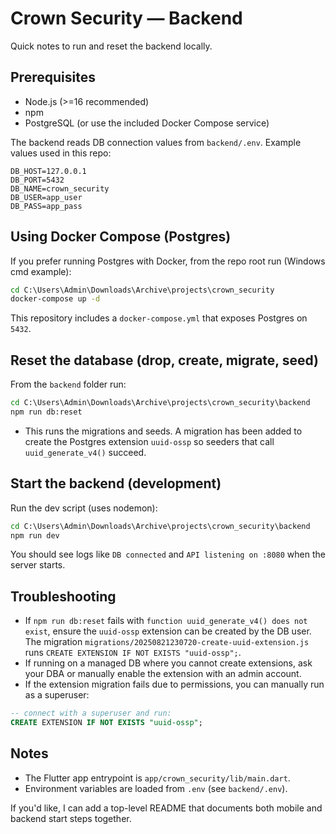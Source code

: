 # Crown Security — Backend

Quick notes to run and reset the backend locally.

## Prerequisites
- Node.js (>=16 recommended)
- npm
- PostgreSQL (or use the included Docker Compose service)

The backend reads DB connection values from `backend/.env`. Example values used in this repo:

```
DB_HOST=127.0.0.1
DB_PORT=5432
DB_NAME=crown_security
DB_USER=app_user
DB_PASS=app_pass
```

## Using Docker Compose (Postgres)
If you prefer running Postgres with Docker, from the repo root run (Windows cmd example):

```cmd
cd C:\Users\Admin\Downloads\Archive\projects\crown_security
docker-compose up -d
```

This repository includes a `docker-compose.yml` that exposes Postgres on `5432`.

## Reset the database (drop, create, migrate, seed)
From the `backend` folder run:

```cmd
cd C:\Users\Admin\Downloads\Archive\projects\crown_security\backend
npm run db:reset
```

- This runs the migrations and seeds. A migration has been added to create the Postgres extension `uuid-ossp` so seeders that call `uuid_generate_v4()` succeed.

## Start the backend (development)
Run the dev script (uses nodemon):

```cmd
cd C:\Users\Admin\Downloads\Archive\projects\crown_security\backend
npm run dev
```

You should see logs like `DB connected` and `API listening on :8080` when the server starts.

## Troubleshooting
- If `npm run db:reset` fails with `function uuid_generate_v4() does not exist`, ensure the `uuid-ossp` extension can be created by the DB user. The migration `migrations/20250821230720-create-uuid-extension.js` runs `CREATE EXTENSION IF NOT EXISTS "uuid-ossp";`.
- If running on a managed DB where you cannot create extensions, ask your DBA or manually enable the extension with an admin account.
- If the extension migration fails due to permissions, you can manually run as a superuser:

```sql
-- connect with a superuser and run:
CREATE EXTENSION IF NOT EXISTS "uuid-ossp";
```

## Notes
- The Flutter app entrypoint is `app/crown_security/lib/main.dart`.
- Environment variables are loaded from `.env` (see `backend/.env`).

If you'd like, I can add a top-level README that documents both mobile and backend start steps together.
